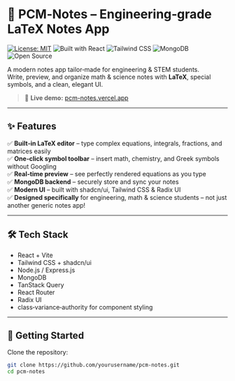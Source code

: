 # 📓 PCM‑Notes – Engineering‑grade LaTeX Notes App

[![License: MIT](https://img.shields.io/badge/license-MIT-blue.svg)](LICENSE)
![Built with React](https://img.shields.io/badge/built%20with-React-61DAFB.svg?logo=react)
![Tailwind CSS](https://img.shields.io/badge/styled%20with-Tailwind%20CSS-38B2AC.svg?logo=tailwind-css)
![MongoDB](https://img.shields.io/badge/database-MongoDB-47A248.svg?logo=mongodb)
![Open Source](https://badgen.net/badge/Open%20Source/yes/green)

A modern notes app tailor‑made for engineering & STEM students.  
Write, preview, and organize math & science notes with **LaTeX**, special symbols, and a clean, elegant UI.

> 🔗 **Live demo:** [pcm-notes.vercel.app](https://pcm-notes.vercel.app/)

---

## ✨ Features

✅ **Built‑in LaTeX editor** – type complex equations, integrals, fractions, and matrices easily  
✅ **One‑click symbol toolbar** – insert math, chemistry, and Greek symbols without Googling  
✅ **Real‑time preview** – see perfectly rendered equations as you type  
✅ **MongoDB backend** – securely store and sync your notes  
✅ **Modern UI** – built with shadcn/ui, Tailwind CSS & Radix UI  
✅ **Designed specifically** for engineering, math & science students – not just another generic notes app!

---

## 🛠 Tech Stack

- React + Vite
- Tailwind CSS + shadcn/ui
- Node.js / Express.js
- MongoDB
- TanStack Query
- React Router
- Radix UI
- class‑variance‑authority for component styling

---

## 🚀 Getting Started

Clone the repository:
```bash
git clone https://github.com/yourusername/pcm-notes.git
cd pcm-notes
